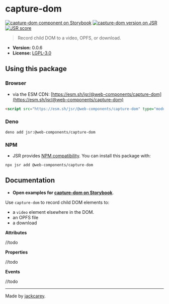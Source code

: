 # capture-dom

[![capture-dom component on Storybook](https://cdn.jsdelivr.net/gh/storybookjs/brand@main/badge/badge-storybook.svg)](https://jackcarey.co.uk/web-components/docs/?path=/docs/components-capture-dom) [![capture-dom version on JSR](https://jsr.io/badges/@web-components/capture-dom)](https://jsr.io/@web-components/capture-dom/versions) [![JSR score](https://jsr.io/badges/@web-components/capture-dom/score)](https://jsr.io/@web-components/capture-dom/score)

> Record child DOM to a video, OPFS, or download.

-   **Version:** 0.0.6
-   **License:** [LGPL-3.0](./LICENSE.md)

## Using this package

### Browser

-   via the ESM CDN: [https://esm.sh/jsr/@web-components/capture-dom](https://esm.sh/jsr/@web-components/capture-dom)

```html
<script src="https://esm.sh/jsr/@web-components/capture-dom" type="module"></script>
```

### Deno

```
deno add jsr:@web-components/capture-dom
```

### NPM

-   JSR provides [NPM compatibility](https://jsr.io/docs/npm-compatibility). You can install this package with:

```
npx jsr add @web-components/capture-dom
```

## Documentation

-   **Open examples for [capture-dom on Storybook](https://jackcarey.co.uk/web-components/docs/?path=/docs/components-capture-dom)**.

Use `capture-dom` to record child DOM elements to:

-   a `video` element elsewhere in the DOM.
-   an OPFS file
-   a download

**Attributes**

//todo

**Properties**

//todo

**Events**

//todo


---

Made by [jackcarey](https://jackcarey.co.uk).
